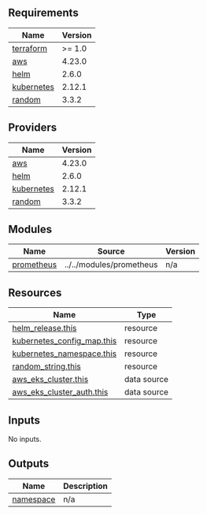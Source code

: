<!-- prettier-ignore-start -->
<!-- BEGIN_TF_DOCS -->
## Requirements

| Name | Version |
|------|---------|
| <a name="requirement_terraform"></a> [terraform](#requirement\_terraform) | >= 1.0 |
| <a name="requirement_aws"></a> [aws](#requirement\_aws) | 4.23.0 |
| <a name="requirement_helm"></a> [helm](#requirement\_helm) | 2.6.0 |
| <a name="requirement_kubernetes"></a> [kubernetes](#requirement\_kubernetes) | 2.12.1 |
| <a name="requirement_random"></a> [random](#requirement\_random) | 3.3.2 |

## Providers

| Name | Version |
|------|---------|
| <a name="provider_aws"></a> [aws](#provider\_aws) | 4.23.0 |
| <a name="provider_helm"></a> [helm](#provider\_helm) | 2.6.0 |
| <a name="provider_kubernetes"></a> [kubernetes](#provider\_kubernetes) | 2.12.1 |
| <a name="provider_random"></a> [random](#provider\_random) | 3.3.2 |

## Modules

| Name | Source | Version |
|------|--------|---------|
| <a name="module_prometheus"></a> [prometheus](#module\_prometheus) | ../../modules/prometheus | n/a |

## Resources

| Name | Type |
|------|------|
| [helm_release.this](https://registry.terraform.io/providers/hashicorp/helm/2.6.0/docs/resources/release) | resource |
| [kubernetes_config_map.this](https://registry.terraform.io/providers/hashicorp/kubernetes/2.12.1/docs/resources/config_map) | resource |
| [kubernetes_namespace.this](https://registry.terraform.io/providers/hashicorp/kubernetes/2.12.1/docs/resources/namespace) | resource |
| [random_string.this](https://registry.terraform.io/providers/hashicorp/random/3.3.2/docs/resources/string) | resource |
| [aws_eks_cluster.this](https://registry.terraform.io/providers/hashicorp/aws/4.23.0/docs/data-sources/eks_cluster) | data source |
| [aws_eks_cluster_auth.this](https://registry.terraform.io/providers/hashicorp/aws/4.23.0/docs/data-sources/eks_cluster_auth) | data source |

## Inputs

No inputs.

## Outputs

| Name | Description |
|------|-------------|
| <a name="output_namespace"></a> [namespace](#output\_namespace) | n/a |
<!-- END_TF_DOCS -->
<!-- prettier-ignore-end -->
